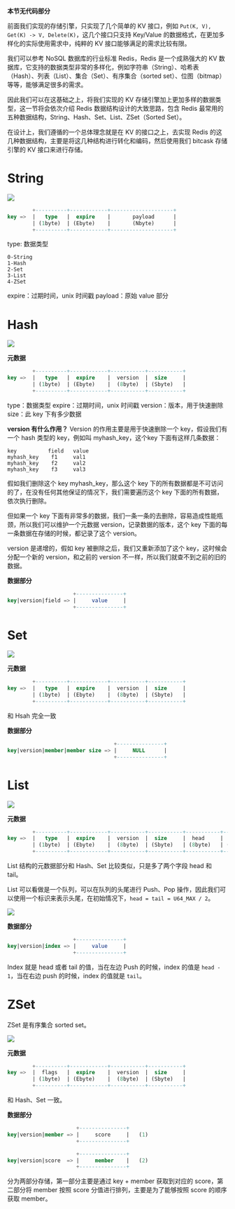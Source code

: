 **本节无代码部分**

前面我们实现的存储引擎，只实现了几个简单的 KV 接口，例如 `Put(K, V), Get(K) -> V, Delete(K)`，这几个接口只支持 Key/Value 的数据格式，在更加多样化的实际使用需求中，纯粹的 KV 接口能够满足的需求比较有限。

我们可以参考 NoSQL 数据库的行业标准 Redis，Redis 是一个成熟强大的 KV 数据库，它支持的数据类型非常的多样化，例如字符串（String）、哈希表（Hash）、列表（List）、集合（Set）、有序集合（sorted set）、位图（bitmap）等等，能够满足很多的需求。

因此我们可以在这基础之上，将我们实现的 KV 存储引擎加上更加多样的数据类型，这一节将会依次介绍 Redis 数据结构设计的大致思路，包含 Redis 最常用的五种数据结构，String、Hash、Set、List、ZSet（Sorted Set）。

在设计上，我们遵循的一个总体理念就是在 KV 的接口之上，去实现 Redis 的这几种数据结构，主要是将这几种结构进行转化和编码，然后使用我们 bitcask 存储引擎的 KV 接口来进行存储。

# String

![](Pasted%20image%2020230529193210.png)

```sql
        +----------+------------+--------------------+
key =>  |   type   |  expire    |       payload      |
        | (1byte)  | (Ebyte)    |       (Nbyte)      |
        +----------+------------+--------------------+
```

type: 数据类型

```text
0-String
1-Hash
2-Set
3-List
4-ZSet
```

expire：过期时间，unix 时间戳
payload：原始 value 部分
# Hash

![](Pasted%20image%2020230529193505.png)

**元数据**

```sql
        +----------+------------+-----------+-----------+
key =>  |   type   |  expire    |  version  |  size     |
        | (1byte)  | (Ebyte)    |  (8byte)  | (Sbyte)   |
        +----------+------------+-----------+-----------+
```

type：数据类型
expire：过期时间，unix 时间戳
version：版本，用于快速删除
size：此 key 下有多少数据

**version 有什么作用？**
Version 的作用主要是用于快速删除一个 key，假设我们有一个 hash 类型的 key，例如叫 myhash_key，这个key 下面有这样几条数据：

```text
key          field   value
myhash_key    f1     val1
myhash_key    f2     val2
myhash_key    f3     val3
```

假如我们删除这个 key myhash_key，那么这个 key 下的所有数据都是不可访问的了，在没有任何其他保证的情况下，我们需要遍历这个 key 下面的所有数据，依次执行删除。

但如果一个 key 下面有非常多的数据，我们一条一条的去删除，容易造成性能瓶颈，所以我们可以维护一个元数据 version，记录数据的版本，这个 key 下面的每一条数据在存储的时候，都记录了这个 version。

version 是递增的，假如 key 被删除之后，我们又重新添加了这个 key，这时候会分配一个新的 version，和之前的 version 不一样，所以我们就查不到之前的旧的数据。

**数据部分**

```sql
                     +---------------+
key|version|field => |     value     |
                     +---------------+
```

# Set

![](Pasted%20image%2020230529193707.png)

**元数据**

```sql
        +----------+------------+-----------+-----------+
key =>  |   type   |  expire    |  version  |  size     |
        | (1byte)  | (Ebyte)    |  (8byte)  | (Sbyte)   |
        +----------+------------+-----------+-----------+
```

和 Hsah 完全一致

**数据部分**

```sql
                                  +---------------+
key|version|member|member size => |     NULL      |
                                  +---------------+
```

# List

![](Pasted%20image%2020230529193856.png)

**元数据**

```sql
        +----------+------------+-----------+-----------+-----------+-----------+
key =>  |   type   |  expire    |  version  |  size     |  head     |  tail     |
        | (1byte)  | (Ebyte)    |  (8byte)  | (Sbyte)   | (8byte)   | (8byte)   |
        +----------+------------+-----------+-----------+-----------+-----------+
```

List 结构的元数据部分和 Hash、Set 比较类似，只是多了两个字段 head 和 tail。

List 可以看做是一个队列，可以在队列的头尾进行 Push、Pop 操作，因此我们可以使用一个标识来表示头尾，在初始情况下，`head = tail = U64_MAX / 2`。

![](Pasted%20image%2020230529193955.png)

**数据部分**

```sql
                     +---------------+
key|version|index => |     value     |
                     +---------------+
```

Index 就是 head 或者 tail 的值，当在左边 Push 的时候，index 的值是 `head - 1`，当在右边 push 的时候，index 的值就是 `tail`。

# ZSet

ZSet 是有序集合 sorted set。

![](Pasted%20image%2020230529194106.png)

**元数据**

```sql
        +----------+------------+-----------+-----------+
key =>  |  flags   |  expire    |  version  |  size     |
        | (1byte)  | (Ebyte)    |  (8byte)  | (Sbyte)   |
        +----------+------------+-----------+-----------+
```

和 Hash、Set 一致。

**数据部分**

```sql
                      +---------------+
key|version|member => |     score     |   (1)
                      +---------------+

                      +---------------+
key|version|score  => |     member    |   (2)
                      +---------------+
```

分为两部分存储，第一部分主要是通过 key + member 获取到对应的 score，第二部分将 member 按照 score 分值进行排列，主要是为了能够按照 score 的顺序获取 member。
